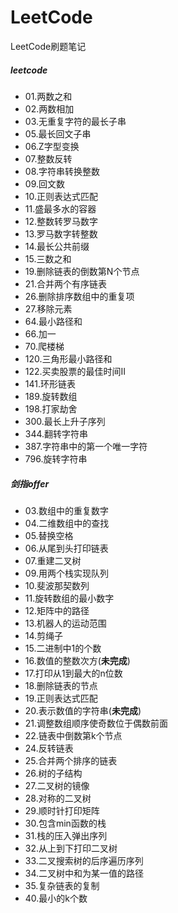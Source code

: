 # LeetCode
LeetCode刷题笔记

##### leetcode
- 01.两数之和
- 02.两数相加
- 03.无重复字符的最长子串 
- 05.最长回文子串
- 06.Z字型变换
- 07.整数反转
- 08.字符串转换整数
- 09.回文数
- 10.正则表达式匹配
- 11.盛最多水的容器
- 12.整数转罗马数字
- 13.罗马数字转整数
- 14.最长公共前缀
- 15.三数之和
- 19.删除链表的倒数第N个节点
- 21.合并两个有序链表
- 26.删除排序数组中的重复项
- 27.移除元素
- 64.最小路径和
- 66.加一
- 70.爬楼梯
- 120.三角形最小路径和
- 122.买卖股票的最佳时间II
- 141.环形链表
- 189.旋转数组
- 198.打家劫舍
- 300.最长上升子序列
- 344.翻转字符串
- 387.字符串中的第一个唯一字符
- 796.旋转字符串

##### 剑指offer
- 03.数组中的重复数字
- 04.二维数组中的查找
- 05.替换空格
- 06.从尾到头打印链表
- 07.重建二叉树
- 09.用两个栈实现队列
- 10.斐波那契数列
- 11.旋转数组的最小数字
- 12.矩阵中的路径
- 13.机器人的运动范围
- 14.剪绳子
- 15.二进制中1的个数
- 16.数值的整数次方(**未完成**)
- 17.打印从1到最大的n位数
- 18.删除链表的节点
- 19.正则表达式匹配
- 20.表示数值的字符串(**未完成**)
- 21.调整数组顺序使奇数位于偶数前面
- 22.链表中倒数第k个节点
- 24.反转链表
- 25.合并两个排序的链表
- 26.树的子结构
- 27.二叉树的镜像
- 28.对称的二叉树
- 29.顺时针打印矩阵
- 30.包含min函数的栈
- 31.栈的压入弹出序列
- 32.从上到下打印二叉树
- 33.二叉搜索树的后序遍历序列
- 34.二叉树中和为某一值的路径
- 35.复杂链表的复制
- 40.最小的k个数